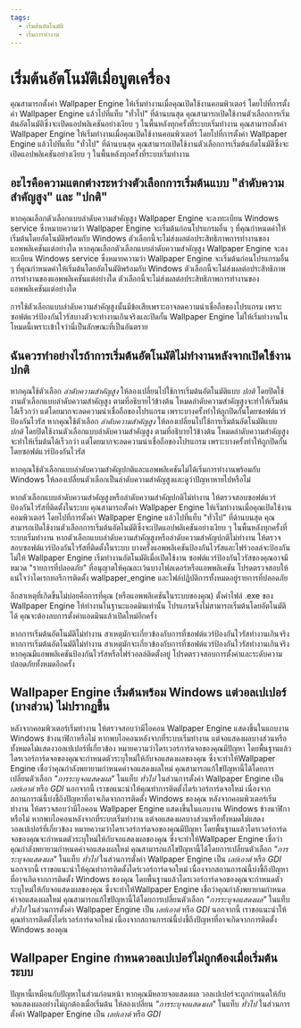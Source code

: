 ```yaml
---
tags:
  - เริ่มต้นอัตโนมัติ
  - เริ่มการทำงาน
---
```


# เริ่มต้นอัตโนมัติเมื่อบูตเครื่อง

คุณสามารถตั้งค่า Wallpaper Engine ให้เริ่มทำงานเมื่อคุณเปิดใช้งานคอมพิวเตอร์ โดยไปที่การตั้งค่า Wallpaper Engine แล้วไปที่แท็บ "ทั่วไป" ที่ด้านบนสุด คุณสามารถเปิดใช้งานตัวเลือกการเริ่มต้นอัตโนมัติซึ่งจะเปิดแอปพลิเคชันอย่างเงียบ ๆ ในพื้นหลังทุกครั้งที่ระบบเริ่มทำงาน คุณสามารถตั้งค่า Wallpaper Engine ให้เริ่มทำงานเมื่อคุณเปิดใช้งานคอมพิวเตอร์ โดยไปที่การตั้งค่า Wallpaper Engine แล้วไปที่แท็บ "ทั่วไป" ที่ด้านบนสุด คุณสามารถเปิดใช้งานตัวเลือกการเริ่มต้นอัตโนมัติซึ่งจะเปิดแอปพลิเคชันอย่างเงียบ ๆ ในพื้นหลังทุกครั้งที่ระบบเริ่มทำงาน

## อะไรคือความแตกต่างระหว่างตัวเลือกการเริ่มต้นแบบ "ลำดับความสำคัญสูง" และ "ปกติ"

หากคุณเลือกตัวเลือกแบบลำดับความสำคัญสูง Wallpaper Engine จะลงทะเบียน Windows service ซึ่งหมายความว่า Wallpaper Engine จะเริ่มต้นก่อนโปรแกรมอื่น ๆ ที่คุณกำหนดค่าให้เริ่มต้นโดยอัตโนมัติพร้อมกับ Windows ตัวเลือกนี้จะไม่ส่งผลต่อประสิทธิภาพการทำงานของแอพพลิเคชันแต่อย่างใด หากคุณเลือกตัวเลือกแบบลำดับความสำคัญสูง Wallpaper Engine จะลงทะเบียน Windows service ซึ่งหมายความว่า Wallpaper Engine จะเริ่มต้นก่อนโปรแกรมอื่น ๆ ที่คุณกำหนดค่าให้เริ่มต้นโดยอัตโนมัติพร้อมกับ Windows ตัวเลือกนี้จะไม่ส่งผลต่อประสิทธิภาพการทำงานของแอพพลิเคชันแต่อย่างใด ตัวเลือกนี้จะไม่ส่งผลต่อประสิทธิภาพการทำงานของแอพพลิเคชันแต่อย่างใด

การใช้ตัวเลือกแบบลำดับความสำคัญสูงนั้นมีข้อเสียเพราะอาจลดความน่าเชื่อถือของโปรแกรม เพราะซอฟต์แวร์ป้องกันไวรัสบางตัวจะทำงานเกินจริงและปิดกั้น Wallpaper Engine ไม่ให้เริ่มทำงานในโหมดนี้เพราะเข้าใจว่านี่เป็นลักษณะที่เป็นอันตราย

## ฉันควรทำอย่างไรถ้าการเริ่มต้นอัตโนมัติไม่ทำงานหลังจากเปิดใช้งานปกติ

หากคุณใช้ตัวเลือก *ลำดับความสำคัญสูง* ให้ลองเปลี่ยนไปใช้การเริ่มต้นอัตโนมัติแบบ *ปกติ* โดยปิดใช้งานตัวเลือกแบบลำดับความสำคัญสูง ตามที่อธิบายไว้ข้างต้น โหมดลำดับความสำคัญสูงจะทำให้เริ่มต้นได้เร็วกว่า แต่โดยมากจะลดความน่าเชื่อถือของโปรแกรม เพราะบางครั้งทำให้ถูกปิดกั้นโดยซอฟต์แวร์ป้องกันไวรัส หากคุณใช้ตัวเลือก *ลำดับความสำคัญสูง* ให้ลองเปลี่ยนไปใช้การเริ่มต้นอัตโนมัติแบบ *ปกติ* โดยปิดใช้งานตัวเลือกแบบลำดับความสำคัญสูง ตามที่อธิบายไว้ข้างต้น โหมดลำดับความสำคัญสูงจะทำให้เริ่มต้นได้เร็วกว่า แต่โดยมากจะลดความน่าเชื่อถือของโปรแกรม เพราะบางครั้งทำให้ถูกปิดกั้นโดยซอฟต์แวร์ป้องกันไวรัส

หากคุณใช้ตัวเลือกแบบลำดับความสำคัญปกติและแอพพลิเคชันไม่ได้เริ่มการทำงานพร้อมกับ Windows ให้ลองเปลี่ยนตัวเลือกเป็นลำดับความสำคัญสูงและดูว่าปัญหาหายไปหรือไม่

หากตัวเลือกแบบลำดับความสำคัญสูงหรือลำดับความสำคัญปกติไม่ทำงาน ให้ตรวจสอบซอฟต์แวร์ป้องกันไวรัสที่ติดตั้งในระบบ คุณสามารถตั้งค่า Wallpaper Engine ให้เริ่มทำงานเมื่อคุณเปิดใช้งานคอมพิวเตอร์ โดยไปที่การตั้งค่า Wallpaper Engine แล้วไปที่แท็บ "ทั่วไป" ที่ด้านบนสุด คุณสามารถเปิดใช้งานตัวเลือกการเริ่มต้นอัตโนมัติซึ่งจะเปิดแอปพลิเคชันอย่างเงียบ ๆ ในพื้นหลังทุกครั้งที่ระบบเริ่มทำงาน หากตัวเลือกแบบลำดับความสำคัญสูงหรือลำดับความสำคัญปกติไม่ทำงาน ให้ตรวจสอบซอฟต์แวร์ป้องกันไวรัสที่ติดตั้งในระบบ บางครั้งแอพพลิเคชันป้องกันไวรัสและไฟร์วอลล์จะป้องกันไม่ให้ Wallpaper Engine เริ่มทำงานอัตโนมัติเมื่อเปิดใช้งาน ซอฟต์แวร์ป้องกันไวรัสของคุณอาจมีหมวด "รายการที่ปลอดภัย" ที่อนุญาตให้คุณละเว้นบางโฟลเดอร์หรือแอพพลิเคชัน โปรดตรวจสอบให้แน่ใจว่าไดเรกทอรีการติดตั้ง wallpaper_engine และไฟล์ปฏิบัติการทั้งหมดอยู่รายการที่ปลอดภัย

อีกสาเหตุที่เกิดขึ้นไม่บ่อยคือการที่คุณ (หรือแอพพลิเคชันในระบบของคุณ) ตั้งค่าไฟล์ .exe ของ Wallpaper Engine ให้ทำงานในฐานะแอดมินเท่านั้น โปรแกรมจึงไม่สามารถเริ่มต้นโดยอัตโนมัติได้ คุณจะต้องลบการตั้งค่าแอดมินแล้วเปิดใหม่อีกครั้ง

หากการเริ่มต้นอัตโนมัติไม่ทำงาน สาเหตุมักจะเกี่ยวข้องกับการที่ซอฟต์แวร์ป้องกันไวรัสทำงานเกินจริง หากการเริ่มต้นอัตโนมัติไม่ทำงาน สาเหตุมักจะเกี่ยวข้องกับการที่ซอฟต์แวร์ป้องกันไวรัสทำงานเกินจริง หากคุณมีแอพพลิเคชันป้องกันไวรัสหรือไฟร์วอลล์ติดตั้งอยู่ โปรดตรวจสอบการตั้งค่าและระดับความปลอดภัยทั้งหมดอีกครั้ง

## Wallpaper Engine เริ่มต้นพร้อม Windows แต่วอลเปเปอร์ (บางส่วน) ไม่ปรากฏขึ้น

 หลังจากคอมพิวเตอร์เริ่มทำงาน ให้ตรวจสอบว่ามีไอคอน Wallpaper Engine แสดงขึ้นในแถบงาน Windows ข้างนาฬิกาหรือไม่ หากพบไอคอนหลังจากที่ระบบเริ่มทำงาน แต่จอแสดงผลบางส่วนหรือทั้งหมดไม่แสดงวอลเปเปอร์ที่เกี่ยวข้อง หมายความว่าไดรเวอร์การ์ดจอของคุณมีปัญหา โดยพื้นฐานแล้วไดรเวอร์การ์ดจอของคุณจะกำหนดตัวระบุใหม่ให้กับจอแสดงผลของคุณ ซึ่งจะทำให้ ​​Wallpaper Engine เชื่อว่าคุณกำลังพยายามกำหนดค่าจอแสดงผลใหม่ คุณสามารถแก้ไขปัญหานี้ได้โดยการเปลี่ยนตัวเลือก *"การระบุจอแสดงผล"* ในแท็บ *ทั่วไป* ในส่วนการตั้งค่า Wallpaper Engine เป็น *เลย์เอาต์* หรือ *GDI* นอกจากนี้ เราขอแนะนำให้คุณทำการติดตั้งไดร์เวอร์การ์ดจอใหม่ เนื่องจากสถานการณ์นี้บ่งชี้ถึงปัญหาที่อาจเกิดจากการติดตั้ง Windows ของคุณ หลังจากคอมพิวเตอร์เริ่มทำงาน ให้ตรวจสอบว่ามีไอคอน Wallpaper Engine แสดงขึ้นในแถบงาน Windows ข้างนาฬิกาหรือไม่ หากพบไอคอนหลังจากที่ระบบเริ่มทำงาน แต่จอแสดงผลบางส่วนหรือทั้งหมดไม่แสดงวอลเปเปอร์ที่เกี่ยวข้อง หมายความว่าไดรเวอร์การ์ดจอของคุณมีปัญหา โดยพื้นฐานแล้วไดรเวอร์การ์ดจอของคุณจะกำหนดตัวระบุใหม่ให้กับจอแสดงผลของคุณ ซึ่งจะทำให้ ​​Wallpaper Engine เชื่อว่าคุณกำลังพยายามกำหนดค่าจอแสดงผลใหม่ คุณสามารถแก้ไขปัญหานี้ได้โดยการเปลี่ยนตัวเลือก *"การระบุจอแสดงผล"* ในแท็บ *ทั่วไป* ในส่วนการตั้งค่า Wallpaper Engine เป็น *เลย์เอาต์* หรือ *GDI* นอกจากนี้ เราขอแนะนำให้คุณทำการติดตั้งไดร์เวอร์การ์ดจอใหม่ เนื่องจากสถานการณ์นี้บ่งชี้ถึงปัญหาที่อาจเกิดจากการติดตั้ง Windows ของคุณ โดยพื้นฐานแล้วไดรเวอร์การ์ดจอของคุณจะกำหนดตัวระบุใหม่ให้กับจอแสดงผลของคุณ ซึ่งจะทำให้ ​​Wallpaper Engine เชื่อว่าคุณกำลังพยายามกำหนดค่าจอแสดงผลใหม่ คุณสามารถแก้ไขปัญหานี้ได้โดยการเปลี่ยนตัวเลือก *"การระบุจอแสดงผล"* ในแท็บ *ทั่วไป* ในส่วนการตั้งค่า Wallpaper Engine เป็น *เลย์เอาต์* หรือ *GDI* นอกจากนี้ เราขอแนะนำให้คุณทำการติดตั้งไดร์เวอร์การ์ดจอใหม่ เนื่องจากสถานการณ์นี้บ่งชี้ถึงปัญหาที่อาจเกิดจากการติดตั้ง Windows ของคุณ

 ## Wallpaper Engine กำหนดวอลเปเปอร์ไม่ถูกต้องเมื่อเริ่มต้นระบบ

 ปัญหานี้เหมือนกับปัญหาในส่วนก่อนหน้า หากคุณมีหลายจอแสดงผล วอลเปเปอร์จะถูกกำหนดให้กับจอแสดงผลอย่างไม่ถูกต้องเมื่อเริ่มต้น ให้ลองเปลี่ยน *"การระบุจอแสดงผล"* ในแท็บ *ทั่วไป* ในส่วนการตั้งค่า Wallpaper Engine เป็น *เลย์เอาต์* หรือ *GDI*